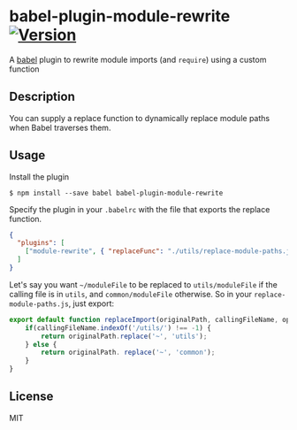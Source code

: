 # babel-plugin-module-rewrite [![Version](https://img.shields.io/npm/v/babel-plugin-module-rewrite.svg)](https://www.npmjs.org/package/babel-plugin-module-rewrite)

A [babel](http://babeljs.io) plugin to rewrite module imports (and `require`) using a custom function

## Description

You can supply a replace function to dynamically replace module paths when Babel traverses them.

## Usage

Install the plugin

```
$ npm install --save babel babel-plugin-module-rewrite
```

Specify the plugin in your `.babelrc` with the file that exports the replace function.
```json
{
  "plugins": [
    ["module-rewrite", { "replaceFunc": "./utils/replace-module-paths.js" }]
  ]
}
```

Let's say you want `~/moduleFile` to be replaced to `utils/moduleFile` if the calling file is in `utils`, and `common/moduleFile` otherwise.
So in your `replace-module-paths.js`, just export:
```js
export default function replaceImport(originalPath, callingFileName, options) {
    if(callingFileName.indexOf('/utils/') !== -1) {
        return originalPath.replace('~', 'utils');
    } else {
        return originalPath. replace('~', 'common');
    }
}
```

## License

MIT

